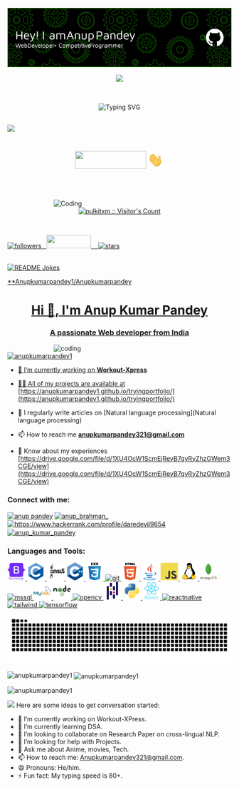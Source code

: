 
![logo](https://github.com/Anupkumarpandey1/Anupkumarpandey1/blob/main/github-header-image(1).png)

<p align='center'><a href='https://linktr.ee/pulkitxm'><img src='./images/banner.gif' height=300></a></p>

<br>
<p align="center"><img src="https://readme-typing-svg.herokuapp.com/?font=ink+free&size=40&pause=1000&width=600&height=90&lines=Hi!+I+am+Anup;I%27m+passionate+in+Web-Dev;Skilled+front-end+dev+with+UI+focus;Active+in+Git%2C+GitHub%2C+open-source.;Modern+UIs%2C+React.js+expertise.;Love+coding+challenges%2C+tech+exploration.;Constant+learner%2C+diverse+language+knowledge.;Up-to-date+with+trends%2C+best+practices.;Connect%2C+contribute%2C+make+an+impact" alt="Typing SVG" /></p>
<br>
<a href='https://holopin.io/@pulkitxm'><img src='https://holopin.me/pulkitxm'>
<br>
<h1 align="center"><p align="center"><img src="https://img.shields.io/static/v1?label=hello&message=world&color=green?style=plastic&logo=appveyor" width="160" height="40" /><img src="./wave.gif" alt="Animated GIF" width="40" height="40"  /></p></h1>

<br/>
<br>

<img align="right" alt="Coding" width="400" src="images/programmer.gif">

<p align="center"><img src="https://profile-counter.glitch.me/{pulkitxm}/count.svg" alt="pulkitxm :: Visitor's Count" />
</p>

<br>

<img alt="followers" title="Follow me on Github" src="https://img.shields.io/github/followers/pulkitxm?color=236ad3&style=for-the-badge&logo=github&label=Follow" width=130 height=30/>&nbsp; &nbsp;<img src="https://visitor-badge.laobi.icu/badge?page_id=pulkitxm.pulkitxm" width=100 height=30/>
&nbsp; &nbsp;<img src="https://img.shields.io/github/stars/pulkitxm?label=Stars" alt="stars" width=100 height=30>

<br>

<img align="center" src="https://readme-jokes.vercel.app/api" alt="README Jokes">




**Anupkumarpandey1/Anupkumarpandey

<h1 align="center">Hi 👋, I'm Anup Kumar Pandey</h1>
<h3 align="center">A passionate Web developer from India</h3>
<img align="right" alt="coding" width="400" src="https://user-images.githubusercontent.com/74038190/212749695-a6817c5a-a794-462b-afca-1b5ce7dd5e63.gif">

<p align="left"> <img src="https://komarev.com/ghpvc/?username=anupkumarpandey1&label=Profile%20views&color=0e75b6&style=flat" alt="anupkumarpandey1" /> </p>

- 🔭 I’m currently working on **Workout-Xpress**

- 👨‍💻 All of my projects are available at [https://anupkumarpandey1.github.io/tryingportfolio/](https://anupkumarpandey1.github.io/tryingportfolio/)

- 📝 I regularly write articles on [Natural language processing](Natural language processing)

- 📫 How to reach me **anupkumarpandey321@gmail.com**

- 📄 Know about my experiences [https://drive.google.com/file/d/1XU4OcW1ScmEjReyB7qyRyZhzGWem3CGE/view](https://drive.google.com/file/d/1XU4OcW1ScmEjReyB7qyRyZhzGWem3CGE/view)

<h3 align="left">Connect with me:</h3>
<p align="left">
<a href="https://www.linkedin.com/in/anup-pandey-b9b118282/" target="blank"><img align="center" src="https://raw.githubusercontent.com/rahuldkjain/github-profile-readme-generator/master/src/images/icons/Social/linked-in-alt.svg" alt="anup pandey" height="30" width="40" /></a>
<a href="https://instagram.com/anup_brahman_" target="blank"><img align="center" src="https://raw.githubusercontent.com/rahuldkjain/github-profile-readme-generator/master/src/images/icons/Social/instagram.svg" alt="anup_brahman_" height="30" width="40" /></a>
<a href="https://www.hackerrank.com/https://www.hackerrank.com/profile/daredevil9654" target="blank"><img align="center" src="https://raw.githubusercontent.com/rahuldkjain/github-profile-readme-generator/master/src/images/icons/Social/hackerrank.svg" alt="https://www.hackerrank.com/profile/daredevil9654" height="30" width="40" /></a>
<a href="https://www.leetcode.com/anup_kumar_pandey" target="blank"><img align="center" src="https://raw.githubusercontent.com/rahuldkjain/github-profile-readme-generator/master/src/images/icons/Social/leet-code.svg" alt="anup_kumar_pandey" height="30" width="40" /></a>
</p>

<h3 align="left">Languages and Tools:</h3>
<p align="left"> <a href="https://getbootstrap.com" target="_blank" rel="noreferrer"> <img src="https://raw.githubusercontent.com/devicons/devicon/master/icons/bootstrap/bootstrap-plain-wordmark.svg" alt="bootstrap" width="40" height="40"/> </a> <a href="https://www.cprogramming.com/" target="_blank" rel="noreferrer"> <img src="https://raw.githubusercontent.com/devicons/devicon/master/icons/c/c-original.svg" alt="c" width="40" height="40"/> </a> <a href="https://canvasjs.com" target="_blank" rel="noreferrer"> <img src="https://raw.githubusercontent.com/Hardik0307/Hardik0307/master/assets/canvasjs-charts.svg" alt="canvasjs" width="40" height="40"/> </a> <a href="https://www.w3schools.com/cpp/" target="_blank" rel="noreferrer"> <img src="https://raw.githubusercontent.com/devicons/devicon/master/icons/cplusplus/cplusplus-original.svg" alt="cplusplus" width="40" height="40"/> </a> <a href="https://www.w3schools.com/css/" target="_blank" rel="noreferrer"> <img src="https://raw.githubusercontent.com/devicons/devicon/master/icons/css3/css3-original-wordmark.svg" alt="css3" width="40" height="40"/> </a> <a href="https://git-scm.com/" target="_blank" rel="noreferrer"> <img src="https://www.vectorlogo.zone/logos/git-scm/git-scm-icon.svg" alt="git" width="40" height="40"/> </a> <a href="https://www.w3.org/html/" target="_blank" rel="noreferrer"> <img src="https://raw.githubusercontent.com/devicons/devicon/master/icons/html5/html5-original-wordmark.svg" alt="html5" width="40" height="40"/> </a> <a href="https://www.java.com" target="_blank" rel="noreferrer"> <img src="https://raw.githubusercontent.com/devicons/devicon/master/icons/java/java-original.svg" alt="java" width="40" height="40"/> </a> <a href="https://developer.mozilla.org/en-US/docs/Web/JavaScript" target="_blank" rel="noreferrer"> <img src="https://raw.githubusercontent.com/devicons/devicon/master/icons/javascript/javascript-original.svg" alt="javascript" width="40" height="40"/> </a> <a href="https://www.linux.org/" target="_blank" rel="noreferrer"> <img src="https://raw.githubusercontent.com/devicons/devicon/master/icons/linux/linux-original.svg" alt="linux" width="40" height="40"/> </a> <a href="https://www.mongodb.com/" target="_blank" rel="noreferrer"> <img src="https://raw.githubusercontent.com/devicons/devicon/master/icons/mongodb/mongodb-original-wordmark.svg" alt="mongodb" width="40" height="40"/> </a> <a href="https://www.microsoft.com/en-us/sql-server" target="_blank" rel="noreferrer"> <img src="https://www.svgrepo.com/show/303229/microsoft-sql-server-logo.svg" alt="mssql" width="40" height="40"/> </a> <a href="https://www.mysql.com/" target="_blank" rel="noreferrer"> <img src="https://raw.githubusercontent.com/devicons/devicon/master/icons/mysql/mysql-original-wordmark.svg" alt="mysql" width="40" height="40"/> </a> <a href="https://nodejs.org" target="_blank" rel="noreferrer"> <img src="https://raw.githubusercontent.com/devicons/devicon/master/icons/nodejs/nodejs-original-wordmark.svg" alt="nodejs" width="40" height="40"/> </a> <a href="https://opencv.org/" target="_blank" rel="noreferrer"> <img src="https://www.vectorlogo.zone/logos/opencv/opencv-icon.svg" alt="opencv" width="40" height="40"/> </a> <a href="https://pandas.pydata.org/" target="_blank" rel="noreferrer"> <img src="https://raw.githubusercontent.com/devicons/devicon/2ae2a900d2f041da66e950e4d48052658d850630/icons/pandas/pandas-original.svg" alt="pandas" width="40" height="40"/> </a> <a href="https://www.python.org" target="_blank" rel="noreferrer"> <img src="https://raw.githubusercontent.com/devicons/devicon/master/icons/python/python-original.svg" alt="python" width="40" height="40"/> </a> <a href="https://reactjs.org/" target="_blank" rel="noreferrer"> <img src="https://raw.githubusercontent.com/devicons/devicon/master/icons/react/react-original-wordmark.svg" alt="react" width="40" height="40"/> </a> <a href="https://reactnative.dev/" target="_blank" rel="noreferrer"> <img src="https://reactnative.dev/img/header_logo.svg" alt="reactnative" width="40" height="40"/> </a> <a href="https://tailwindcss.com/" target="_blank" rel="noreferrer"> <img src="https://www.vectorlogo.zone/logos/tailwindcss/tailwindcss-icon.svg" alt="tailwind" width="40" height="40"/> </a> <a href="https://www.tensorflow.org" target="_blank" rel="noreferrer"> <img src="https://www.vectorlogo.zone/logos/tensorflow/tensorflow-icon.svg" alt="tensorflow" width="40" height="40"/> </a> </p>


<img src='./github-contribution-snake.svg'>

<p><img align="left" src="https://github-readme-stats.vercel.app/api/top-langs?username=anupkumarpandey1&show_icons=true&locale=en&layout=compact" alt="anupkumarpandey1" /></p>

<p>&nbsp;<img align="center" src="https://github-readme-stats.vercel.app/api?username=anupkumarpandey1&show_icons=true&locale=en" alt="anupkumarpandey1" /></p>

<p><img align="center" src="https://github-readme-streak-stats.herokuapp.com/?user=anupkumarpandey1&" alt="anupkumarpandey1" /></p>


<img src="https://github-profile-trophy.vercel.app/?username=pulkitxm&theme=juicyfresh&no-bg=true" />
Here are some ideas to get conversation started:


- 🔭 I’m currently working on Workout-XPress.
- 🌱 I’m currently learning DSA.
- 👯 I’m looking to collaborate on Research Paper on cross-lingual NLP.
- 🤔 I’m looking for help with Projects.
- 💬 Ask me about Anime, movies, Tech.
- 📫 How to reach me: Anupkumarpandey321@gmail.com.
- 😄 Pronouns: He/him.
- ⚡ Fun fact: My typing speed is 80+.





